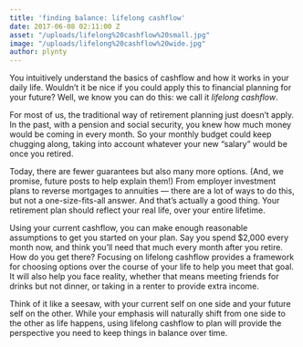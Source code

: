 ```yaml
---
title: 'finding balance: lifelong cashflow'
date: 2017-06-08 02:11:00 Z
asset: "/uploads/lifelong%20cashflow%20small.jpg"
image: "/uploads/lifelong%20cashflow%20wide.jpg"
author: plynty
---
```


You intuitively understand the basics of cashflow and how it works in your daily life. Wouldn’t it be nice if you could apply this to financial planning for your future? Well, we know you can do this: we call it *lifelong cashflow*.

For most of us, the traditional way of retirement planning just doesn’t apply. In the past, with a pension and social security, you knew how much money would be coming in every month. So your monthly budget could keep chugging along, taking into account whatever your new “salary” would be once you retired.

Today, there are fewer guarantees but also many more options. (And, we promise, future posts to help explain them!) From employer investment plans to reverse mortgages to annuities — there are a lot of ways to do this, but not a one-size-fits-all answer. And that’s actually a good thing. Your retirement plan should reflect your real life, over your entire lifetime.

Using your current cashflow, you can make enough reasonable assumptions to get you started on your plan. Say you spend $2,000 every month now, and think you’ll need that much every month after you retire. How do you get there? Focusing on lifelong cashflow provides a framework for choosing options over the course of your life to help you meet that goal. It will also help you face reality, whether that means meeting friends for drinks but not dinner, or taking in a renter to provide extra income. 

Think of it like a seesaw, with your current self on one side and your future self on the other. While your emphasis will naturally shift from one side to the other as life happens, using lifelong cashflow to plan will provide the perspective you need to keep things in balance over time.